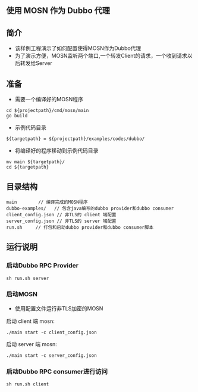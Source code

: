 ## 使用 MOSN 作为 Dubbo 代理
 
## 简介

+ 该样例工程演示了如何配置使得MOSN作为Dubbo代理
+ 为了演示方便，MOSN监听两个端口,一个转发Client的请求，一个收到请求以后转发给Server

## 准备

+ 需要一个编译好的MOSN程序

```
cd ${projectpath}/cmd/mosn/main
go build
```

+ 示例代码目录

```
${targetpath} = ${projectpath}/examples/codes/dubbo/
```

+ 将编译好的程序移动到示例代码目录

```
mv main ${targetpath}/
cd ${targetpath}
```


## 目录结构

```
main        // 编译完成的MOSN程序
dubbo-examples/   // 包含java编写的dubbo provider和dubbo consumer
client_config.json // 非TLS的 client 端配置
server_config.json // 非TLS的 server 端配置
run.sh     // 打包和启动dubbo provider和dubbo consumer脚本
```

## 运行说明

### 启动Dubbo RPC Provider

```
sh run.sh server
```

### 启动MOSN

+ 使用配置文件运行非TLS加密的MOSN

启动 client 端 mosn:

```
./main start -c client_config.json
```

启动 server 端 mosn:

```
./main start -c server_config.json
```

### 启动Dubbo RPC consumer进行访问

```
sh run.sh client
```

